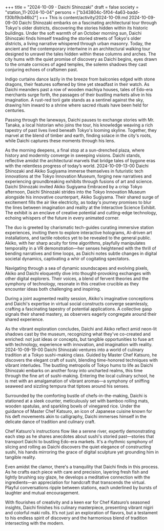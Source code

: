 +++
title = "2024-10-09 - Daichi Shinozaki"
draft = false
society = "station_11-2024-10-04"
persons = ["b343804c-5f04-4a63-badd-f30b19cb46b2"]
+++
This is content/activity/2024-10-09.md
2024-10-09-09-00
Daichi Shinozaki embarks on a fascinating architectural tour through Tokyo's older districts, discovering the stories hidden within its historic buildings.
Under the soft warmth of an October morning sun, Daichi Shinozaki finds himself treading the storied streets of Tokyo's older districts, a living narrative whispered through urban masonry. Today, the ancient and the contemporary intertwine in an architectural walking tour designed to unravel the tales hidden within these columns and arches. The city hums with the quiet promise of discovery as Daichi begins, eyes drawn to the ornate cornices of aged temples, the solemn shadows they cast conjuring echoes of craftsmen past.

Indigo curtains dance lazily in the breeze from balconies edged with stone dragons, their features softened by time yet steadfast in their watch. As Daichi meanders past a row of wooden machiya houses, tales of Edo-era merchants surge forth, the passages of their bustling markets alive in his imagination. A rust-red torii gate stands as a sentinel against the sky, drawing him inward to a shrine where sacred rituals have been held for centuries.

Passing through the laneways, Daichi pauses to exchange stories with Mr. Tanaka, a local historian who joins the tour, his knowledge weaving a rich tapestry of past lives lived beneath Tokyo's looming skyline. Together, they marvel at the blend of timber and earth, finding solace in the city's roots, while Daichi captures these moments through his lens.

As the morning deepens, a final stop at a sun-drenched plaza, where history and modernity converge in sweeping visions. Daichi stands, reflective amidst the architectural marvels that bridge tales of bygone eras with the relentless progress of today’s world.
2024-10-09-13-00
Daichi Shinozaki and Akiko Sugiyama immerse themselves in futuristic tech innovations at the Tokyo Innovation Museum, forging new narratives and experiencing groundbreaking exhibits through fusions of art and science.
Daichi Shinozaki invited Akiko Sugiyama
Embraced by a crisp Tokyo afternoon, Daichi Shinozaki strides into the Tokyo Innovation Museum alongside his innovative counterpart, Akiko Sugiyama. Their shared surge of excitement fills the air like electricity, as today's journey promises to blur the lines between imagination and reality at the Interactive Science Exhibit. The exhibit is an enclave of creative potential and cutting-edge technology, echoing whispers of the future in every animated corner.

The duo is greeted by charismatic tech-guides curating immersive station experiences, inviting them to explore interactive holograms, AI-driven art installations, and tactile robotics yet to be revealed to the general public. Akiko, with her sharp acuity for time algorithms, playfully manipulates temporality in a VR demonstration—her senses heightened with the thrill of bending narratives and time loops, as Daichi notes subtle changes in digital societal dynamics, captivating a whir of cogitating spectators.

Navigating through a sea of dynamic soundscapes and evolving pixels, Akiko and Daichi eloquently dive into thought-provoking exchanges with other digital explorers. Their voices, a blend of fervent theories and the symphony of technology, resonate in this creative crucible as they encounter ideas both challenging and inspiring. 

During a joint augmented reality session, Akiko's imaginative conceptions and Daichi's expertise in virtual social constructs converge seamlessly, crafting a fascinating tapestry of potential applications. A collective gasp signals their shared mastery, as observers eagerly congregate around their shared experience.

As the vibrant exploration concludes, Daichi and Akiko reflect amid neon-lit shadows cast by the museum, recognizing what they've co-created and enriched: not just ideas or concepts, but tangible opportunities to fuse art with technology, experience with innovation, and imagination with reality.
2024-10-09-19-00
Daichi Shinozaki ventures into a world of culinary tradition at a Tokyo sushi-making class. Guided by Master Chef Katsuro, he discovers the elegant craft of sushi, blending time-honored techniques with vibrant interludes.
The bustling metropolis of Tokyo hums to life as Daichi Shinozaki embarks on another foray into uncharted realms, this time through the fine art of sushi-making. Entering the local culinary school, he is met with an amalgamation of vibrant aromas—a symphony of sniffing seaweed and sizzling tempura that tiptoes around his senses.

Surrounded by the comforting bustle of chefs-in-the-making, Daichi is stationed at a sleek counter, meticulously set with bamboo rolling mats, wooden spatulas, and sparkling bowls of vinegared rice. Under the guidance of Master Chef Katsuro, an icon of Japanese cuisine known for his deft movements akin to calligraphy, Daichi immerses himself in the delicate dance of tradition and culinary craft.

Chef Katsuro's instructions flow like a serene river, expertly demonstrating each step as he shares anecdotes about sushi's storied past—stories that transport Daichi to bustling Edo-era markets. It's a rhythmic symphony of slicing and rolling as Daichi discovers the quiet elegance of constructing sushi, his hands mirroring the grace of digital sculpture yet grounding him in tangible reality.

Even amidst the clamor, there's a tranquility that Daichi finds in this process. As he crafts each piece with care and precision, layering fresh fish and lightly brushing soy glaze, he develops a meditative connection with the ingredients—an appreciation for handcraft that transcends the virtual. Playful conversations ripple between stations, each underlined by bursts of laughter and mutual encouragement.

With flourishes of creativity and a keen ear for Chef Katsuro’s seasoned insights, Daichi finishes his culinary masterpiece, presenting vibrant nigiri and colorful maki rolls. It’s not just an exploration of flavors, but a testament to his endless spirit of discovery and the harmonious blend of tradition intersecting with the modern.
